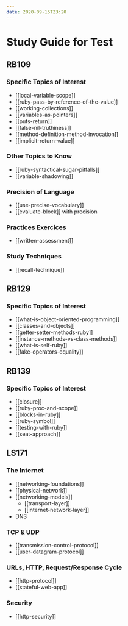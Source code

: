 ```yaml
---
date: 2020-09-15T23:20
---
```


# Study Guide for Test

## RB109

### Specific Topics of Interest

- [[local-variable-scope]]
- [[ruby-pass-by-reference-of-the-value]]
- [[working-collections]]
- [[variables-as-pointers]]
- [[puts-return]]
- [[false-nil-truthiness]]
- [[method-definition-method-invocation]]
- [[implicit-return-value]]

### Other Topics to Know

- [[ruby-syntactical-sugar-pitfalls]]
- [[variable-shadowing]]

### Precision of Language

- [[use-precise-vocabulary]]
- [[evaluate-block]] with precision

### Practices Exercices

- [[written-assessment]]

### Study Techniques

- [[recall-technique]]

## RB129

### Specific Topics of Interest

- [[what-is-object-oriented-programming]]
- [[classes-and-objects]]
- [[getter-setter-methods-ruby]]
- [[instance-methods-vs-class-methods]]
- [[what-is-self-ruby]]
- [[fake-operators-equality]]

## RB139

### Specific Topics of Interest

- [[closure]]
- [[ruby-proc-and-scope]]
- [[blocks-in-ruby]]
- [[ruby-symbol]]
- [[testing-with-ruby]]
- [[seat-approach]]

## LS171

### The Internet

- [[networking-foundations]]
- [[physical-network]]
- [[networking-models]]
  - [[transport-layer]]
  - [[internet-network-layer]]
- DNS

### TCP & UDP

- [[transmission-control-protocol]]
- [[user-datagram-protocol]]

### URLs, HTTP, Request/Response Cycle

- [[http-protocol]]
- [[stateful-web-app]]

### Security

- [[http-security]]
